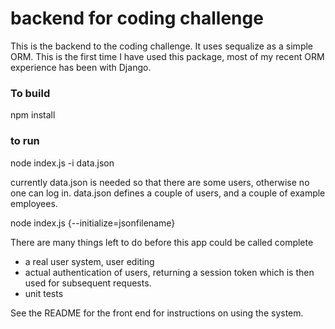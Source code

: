 # backend for coding challenge

This is the backend to the coding challenge.
It uses sequalize as a simple ORM.
This is the first time I have used this package,
most of my recent ORM experience has been with Django.



### To build
npm install

### to run
node index.js -i data.json

currently data.json is needed so that there are some users, otherwise
no one can log in. data.json defines a couple of users, and a couple
of example employees.

node index.js {--initialize=jsonfilename}


There are many things left to do before this app could be called complete
* a real user system, user editing
* actual authentication of users, returning a session token which is then used for
  subsequent requests.
* unit tests

See the README for the front end for instructions on using the system.

